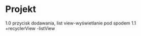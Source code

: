 # Projekt

1.0 przycisk dodawania, list view-wyświetlanie pod spodem
1.1   +recyclerView
      -listView

